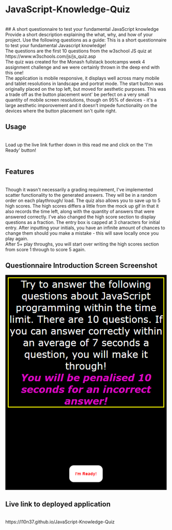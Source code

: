 # JavaScript-Knowledge-Quiz
<br />
## A short questionnaire to test your fundamental JavaScript knowledge
<br />
Provide a short description explaining the what, why, and how of your project. Use the following questions as a guide:
This is a short questionnaire to test your fundamental Javascript knowledge!
<br />
The questions are the first 10 questions from the w3school JS quiz at https://www.w3schools.com/js/js_quiz.asp
<br />
The quiz was created for the Monash fullstack bootcamps week 4 assignment challenge and we were certainly thrown in the deep end with this one!
<br />
The application is mobile responsive, it displays well across many mobile and tablet resolutions in landscape and portrat mode. The start button was originally placed on the top left, but moved for aesthetic purposes. This was a trade off as the button placement wont' be perfect on a very small quantity of mobile screen resolutions, though on 95% of devices - it's a large aesthetic imporovement and it doesn't impede functionality on the devices where the button placement isn't quite right.
<br />

## Usage
<br />
Load up the live link further down in this read me and click on the 'I'm Ready' button!
<br />
<br />

## Features
<br />
Though it wasn't necessarily a grading requirement, I've implemented scatter functionality to the generated answers. They will be in a random order on each playthrough/ load. The quiz also allows you to save up to 5 high scores. The high scores differs a little from the mock up gif in that it also records the time left, along with the quantity of answers that were answered correctly. I've also changed the high score section to display questions as a fraction. The entry box is capped at 3 characters for initial entry. After inputting your initials, you have an infinite amount of chances to change them should you make a mistake - this will save locally once you play again.
<br />
After 5+ play throughs, you will start over writing the high scores section from score 1 through to score 5 again.
<br />

## Questionnaire Introduction Screen Screenshot
![alt text](assets/images/Screenshot.png)

## Live link to deployed application
<br />
https://l10n37.github.io/JavaScript-Knowledge-Quiz